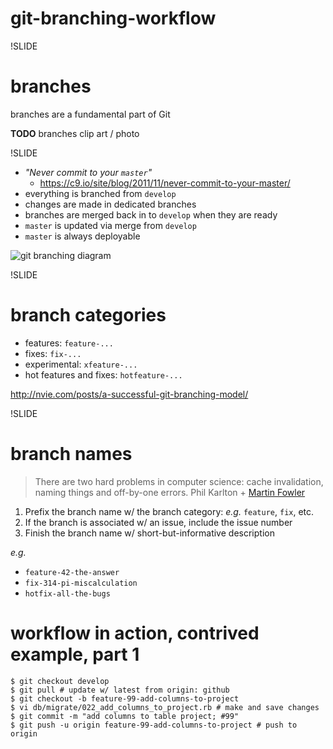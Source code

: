 # git-branching-workflow

!SLIDE

# branches

branches are a fundamental part of Git

**TODO** branches clip art / photo

!SLIDE


- *"Never commit to your `master`"*
  - https://c9.io/site/blog/2011/11/never-commit-to-your-master/
- everything is branched from `develop`
- changes are made in dedicated branches
- branches are merged back in to `develop` when they are ready
- `master` is updated via merge from `develop`
- `master` is always deployable

![git branching diagram](img/git-branching.png)

!SLIDE

# branch categories

- features: `feature-...`
- fixes: `fix-...`
- experimental: `xfeature-...`
- hot features and fixes: `hotfeature-...`

http://nvie.com/posts/a-successful-git-branching-model/

!SLIDE

# branch names

> There are two hard problems in computer science: cache invalidation, naming things and off-by-one errors. Phil Karlton + [Martin Fowler](http://martinfowler.com/bliki/TwoHardThings.html)

1. Prefix the branch name w/ the branch category: *e.g.* `feature`, `fix`, etc.
1. If the branch is associated w/ an issue, include the issue number
1. Finish the branch name w/ short-but-informative description

*e.g.*

- `feature-42-the-answer`
- `fix-314-pi-miscalculation`
- `hotfix-all-the-bugs`

# workflow in action, contrived example, part 1

```
$ git checkout develop
$ git pull # update w/ latest from origin: github
$ git checkout -b feature-99-add-columns-to-project
$ vi db/migrate/022_add_columns_to_project.rb # make and save changes
$ git commit -m "add columns to table project; #99"
$ git push -u origin feature-99-add-columns-to-project # push to origin
```
